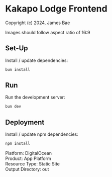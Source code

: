 # Kakapo Lodge Frontend

Copyright (c) 2024, James Bae

Images should follow aspect ratio of 16:9

## Set-Up

Install / update dependencies:

```bash
bun install
```

## Run

Run the development server:

```bash
bun dev
```

## Deployment

Install / update npm dependencies:

```bash
npm install
```

Platform: DigitalOcean  
Product: App Platform  
Resource Type: Static Site  
Output Directory: out
